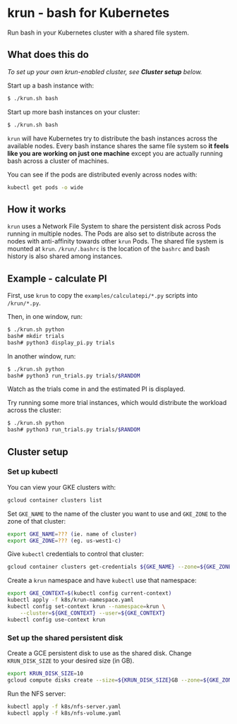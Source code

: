# krun - bash for Kubernetes

Run bash in your Kubernetes cluster with a shared file system.

## What does this do

*To set up your own krun-enabled cluster, see **Cluster setup** below.*

Start up a bash instance with:

```bash
$ ./krun.sh bash
```

Start up more bash instances on your cluster:

```bash
$ ./krun.sh bash
```

`krun` will have Kubernetes try to distribute the bash instances across the available nodes. Every bash instance shares the same file system so **it feels like you are working on just one machine** except you are actually running bash across a cluster of machines.

You can see if the pods are distributed evenly across nodes with:

```bash
kubectl get pods -o wide
```

## How it works

`krun` uses a Network File System to share the persistent disk across Pods running in multiple nodes. The Pods are also set to distribute across the nodes with anti-affinity towards other `krun` Pods. The shared file system is mounted at `krun`. `/krun/.bashrc` is the location of the `bashrc` and bash history is also shared among instances.

## Example - calculate PI

First, use `krun` to copy the `examples/calculatepi/*.py` scripts into `/krun/*.py`. 

Then, in one window, run:

```bash
$ ./krun.sh python
bash# mkdir trials
bash# python3 display_pi.py trials
```

In another window, run:

```bash
$ ./krun.sh python
bash# python3 run_trials.py trials/$RANDOM
```

Watch as the trials come in and the estimated PI is displayed.

Try running some more trial instances, which would distribute the workload across the cluster:

```bash
$ ./krun.sh python
bash# python3 run_trials.py trials/$RANDOM
```

## Cluster setup

### Set up kubectl

You can view your GKE clusters with:

```bash
gcloud container clusters list
```

Set `GKE_NAME` to the name of the cluster you want to use and `GKE_ZONE` to the zone of that cluster: 

```bash
export GKE_NAME=??? (ie. name of cluster)
export GKE_ZONE=??? (eg. us-west1-c)
```

Give `kubectl` credentials to control that cluster:

```bash
gcloud container clusters get-credentials ${GKE_NAME} --zone=${GKE_ZONE}
```

Create a `krun` namespace and have `kubectl` use that namespace:

```bash
export GKE_CONTEXT=$(kubectl config current-context)
kubectl apply -f k8s/krun-namespace.yaml
kubectl config set-context krun --namespace=krun \
    --cluster=${GKE_CONTEXT} --user=${GKE_CONTEXT}
kubectl config use-context krun
```

### Set up the shared persistent disk

Create a GCE persistent disk to use as the shared disk. Change `KRUN_DISK_SIZE` to your desired size (in GB).

```bash
export KRUN_DISK_SIZE=10
gcloud compute disks create --size=${KRUN_DISK_SIZE}GB --zone=${GKE_ZONE} krun-nfs
```

Run the NFS server:

```bash
kubectl apply -f k8s/nfs-server.yaml
kubectl apply -f k8s/nfs-volume.yaml
```
